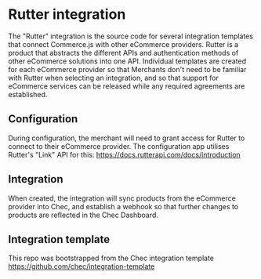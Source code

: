 # Rutter integration

The "Rutter" integration is the source code for several integration templates that connect Commerce.js with other
eCommerce providers. Rutter is a product that abstracts the different APIs and authentication methods of other eCommerce
solutions into one API. Individual templates are created for each eCommerce provider so that Merchants don't need to be
familiar with Rutter when selecting an integration, and so that support for eCommerce services can be released while any
required agreements are established.

## Configuration

During configuration, the merchant will need to grant access for Rutter to connect to their eCommerce provider. The
configuration app utilises Rutter's "Link" API for this: https://docs.rutterapi.com/docs/introduction

## Integration

When created, the integration will sync products from the eCommerce provider into Chec, and establish a webhook so that
further changes to products are reflected in the Chec Dashboard.

## Integration template

This repo was bootstrapped from the Chec integration template https://github.com/chec/integration-template

